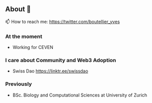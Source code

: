 ## About 👋

📫 How to reach me: https://twitter.com/boutellier_yves

### At the moment
- Working for CEVEN

### I care about Community and Web3 Adoption
- Swiss Dao https://linktr.ee/swissdao

### Previously
- BSc. Biology and Computational Sciences at University of Zurich

<!--
**yvesbou/yvesbou** is a ✨ _special_ ✨ repository because its `README.md` (this file) appears on your GitHub profile.

Here are some ideas to get you started:

- 🔭 I’m currently working on ...
- 🌱 I’m currently learning ...
- 👯 I’m looking to collaborate on ...
- 🤔 I’m looking for help with ...
- 💬 Ask me about ...
- 📫 How to reach me: ...
- 😄 Pronouns: ...
- ⚡ Fun fact: ...
-->
